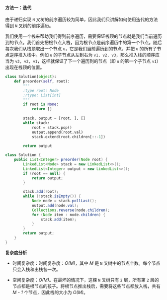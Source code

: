 #### 方法一：迭代

由于递归实现 `N` 叉树的前序遍历较为简单，因此我们只讲解如何使用迭代的方法得到 `N` 叉树的前序遍历。

我们使用一个栈来帮助我们得到前序遍历，需要保证栈顶的节点就是我们当前遍历到的节点。我们首先把根节点入栈，因为根节点是前序遍历中的第一个节点。随后每次我们从栈顶取出一个节点 `u`，它是我们当前遍历到的节点，并把 `u` 的所有子节点逆序推入栈中。例如 `u` 的子节点从左到右为 `v1, v2, v3`，那么推入栈的顺序应当为 `v3, v2, v1`，这样就保证了下一个遍历到的节点（即 `u` 的第一个子节点 `v1`）出现在栈顶的位置。

```Python [sol1]
class Solution(object):
    def preorder(self, root):
        """
        :type root: Node
        :rtype: List[int]
        """
        if root is None:
            return []
        
        stack, output = [root, ], []            
        while stack:
            root = stack.pop()
            output.append(root.val)
            stack.extend(root.children[::-1])
                
        return output
```

```Java [sol1]
class Solution {
    public List<Integer> preorder(Node root) {
        LinkedList<Node> stack = new LinkedList<>();
        LinkedList<Integer> output = new LinkedList<>();
        if (root == null) {
            return output;
        }

        stack.add(root);
        while (!stack.isEmpty()) {
            Node node = stack.pollLast();
            output.add(node.val);
            Collections.reverse(node.children);
            for (Node item : node.children) {
                stack.add(item);
            }
        }
        return output;
    }
}
```

**复杂度分析**

* 时间复杂度：时间复杂度：*O(M)*，其中 *M* 是 `N` 叉树中的节点个数。每个节点只会入栈和出栈各一次。

* 空间复杂度：*O(M)*。在最坏的情况下，这棵 `N` 叉树只有 `2` 层，所有第 `2` 层的节点都是根节点的孩子。将根节点推出栈后，需要将这些节点都放入栈，共有 *M - 1* 个节点，因此栈的大小为 *O(M)*。